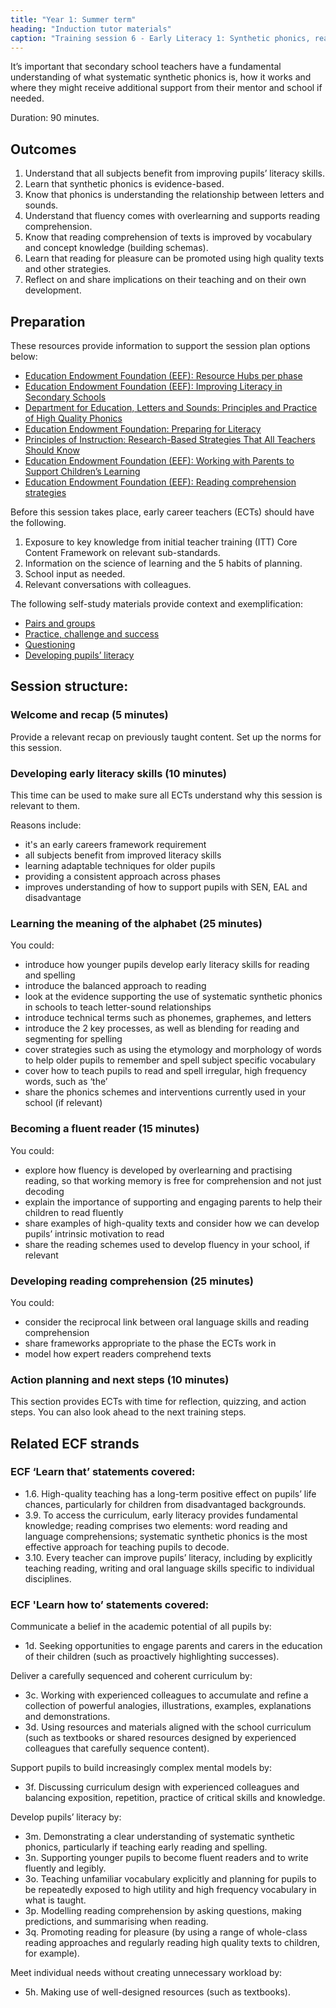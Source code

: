 ```yaml
---
title: "Year 1: Summer term"
heading: "Induction tutor materials"
caption: "Training session 6 - Early Literacy 1: Synthetic phonics, reading fluency and comprehension"
---
```


It’s important that secondary school teachers have a fundamental understanding of what systematic synthetic phonics is, how it works and where they might receive additional support from their mentor and school if needed.

Duration: 90 minutes.

## Outcomes

1. Understand that all subjects benefit from improving pupils’ literacy skills.
2. Learn that synthetic phonics is evidence-based.
3. Know that phonics is understanding the relationship between letters and sounds.
4. Understand that fluency comes with overlearning and supports reading comprehension.
5. Know that reading comprehension of texts is improved by vocabulary and concept knowledge (building schemas).
6. Learn that reading for pleasure can be promoted using high quality texts and other strategies.
7. Reflect on and share implications on their teaching and on their own development.

## Preparation

These resources provide information to support the session plan options below:
- [Education Endowment Foundation (EEF): Resource Hubs per phase](https://educationendowmentfoundation.org.uk/education-evidence)
- [Education Endowment Foundation (EEF): Improving Literacy in Secondary Schools](https://educationendowmentfoundation.org.uk/education-evidence/guidance-reports/literacy-ks3-ks4)
- [Department for Education, Letters and Sounds: Principles and Practice of High Quality Phonics](https://assets.publishing.service.gov.uk/government/uploads/system/uploads/attachment_data/file/190599/Letters_and_Sounds_-_DFES-00281-2007.pdf)
- [Education Endowment Foundation: Preparing for Literacy](https://educationendowmentfoundation.org.uk/education-evidence/guidance-reports/literacy-early-years)
- [Principles of Instruction: Research-Based Strategies That All Teachers Should Know](https://www.aft.org/sites/default/files/Rosenshine.pdf)
- [Education Endowment Foundation (EEF): Working with Parents to Support Children’s Learning](https://educationendowmentfoundation.org.uk/education-evidence/guidance-reports/supporting-parents)
- [Education Endowment Foundation (EEF): Reading comprehension strategies](https://educationendowmentfoundation.org.uk/education-evidence/teaching-learning-toolkit/reading-comprehension-strategies)

Before this session takes place, early career teachers (ECTs) should have the following.
1. Exposure to key knowledge from initial teacher training (ITT) Core Content Framework on relevant sub-standards.
2. Information on the science of learning and the 5 habits of planning.
3. School input as needed.
4. Relevant conversations with colleagues.

The following self-study materials provide context and exemplification:
- [Pairs and groups](/ambition-institute/year-1-behaviour/autumn-week-11-ect-video)
- [Practice, challenge and success](/ambition-institute/year-1-instruction/spring-week-7-ect-video)
- [Questioning](/ambition-institute/year-1-instruction/spring-week-10-ect-video)
- [Developing pupils’ literacy](/ambition-institute/year-1-subject/summer-week-7-ect-video)

## Session structure:

### Welcome and recap (5 minutes)

Provide a relevant recap on previously taught content. Set up the norms for this session.

### Developing early literacy skills (10 minutes)

This time can be used to make sure all ECTs understand why this session is relevant to them.

Reasons include:
- it's an early careers framework requirement
- all subjects benefit from improved literacy skills
- learning adaptable techniques for older pupils
- providing a consistent approach across phases
- improves understanding of how to support pupils with SEN, EAL and disadvantage

### Learning the meaning of the alphabet (25 minutes) 

You could:
- introduce how younger pupils develop early literacy skills for reading and spelling
- introduce the balanced approach to reading
- look at the evidence supporting the use of systematic synthetic phonics in schools to teach letter-sound relationships
- introduce technical terms such as phonemes, graphemes, and letters
- introduce the 2 key processes, as well as blending for reading and segmenting for spelling
- cover strategies such as using the etymology and morphology of words to help older pupils to remember and spell subject specific vocabulary
- cover how to teach pupils to read and spell irregular, high frequency words, such as ‘the’
- share the phonics schemes and interventions currently used in your school (if relevant)

### Becoming a fluent reader (15 minutes) 

You could:
- explore how fluency is developed by overlearning and practising reading, so that working memory is free for comprehension and not just decoding
- explain the importance of supporting and engaging parents to help their children to read fluently
- share examples of high-quality texts and consider how we can develop pupils’ intrinsic motivation to read
- share the reading schemes used to develop fluency in your school, if relevant

### Developing reading comprehension (25 minutes)

You could:
- consider the reciprocal link between oral language skills and reading comprehension
- share frameworks appropriate to the phase the ECTs work in
- model how expert readers comprehend texts 


### Action planning and next steps (10 minutes) 

This section provides ECTs with time for reflection, quizzing, and action steps. You can also look ahead to the next training steps.  

## Related ECF strands

### ECF ‘Learn that’ statements covered:

- 1.6. High-quality teaching has a long-term positive effect on pupils’ life chances, particularly for children from disadvantaged backgrounds.
- 3.9. To access the curriculum, early literacy provides fundamental knowledge; reading comprises two elements: word reading and language comprehensions; systematic synthetic phonics is the most effective approach for teaching pupils to decode.
- 3.10. Every teacher can improve pupils’ literacy, including by explicitly teaching reading, writing and oral language skills specific to individual disciplines.

### ECF 'Learn how to’ statements covered: 

Communicate a belief in the academic potential of all pupils by:
- 1d. Seeking opportunities to engage parents and carers in the education of their children (such as proactively highlighting successes).

Deliver a carefully sequenced and coherent curriculum by:
- 3c. Working with experienced colleagues to accumulate and refine a collection of powerful analogies, illustrations, examples, explanations and demonstrations.
- 3d. Using resources and materials aligned with the school curriculum (such as textbooks or shared resources designed by experienced colleagues that carefully sequence content).

Support pupils to build increasingly complex mental models by:
- 3f. Discussing curriculum design with experienced colleagues and balancing exposition, repetition, practice of critical skills and knowledge.

Develop pupils’ literacy by:
- 3m. Demonstrating a clear understanding of systematic synthetic phonics, particularly if teaching early reading and spelling.
- 3n. Supporting younger pupils to become fluent readers and to write fluently and legibly.
- 3o. Teaching unfamiliar vocabulary explicitly and planning for pupils to be repeatedly exposed to high utility and high frequency vocabulary in what is taught.
- 3p. Modelling reading comprehension by asking questions, making predictions, and summarising when reading.
- 3q. Promoting reading for pleasure (by using a range of whole-class reading approaches and regularly reading high quality texts to children, for example).

Meet individual needs without creating unnecessary workload by:
- 5h. Making use of well-designed resources (such as textbooks).